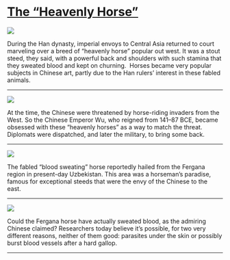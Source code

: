 # [The “Heavenly Horse”](http://artstories.artsmia.org/#/stories/729)

![](http://cdn.dx.artsmia.org/thumbs/tn_2014_TDX_MIAArtStories_304.jpg)

During the Han dynasty, imperial envoys to Central Asia returned to court marveling over a breed of “heavenly horse” popular out west. It was a stout steed, they said, with a powerful back and shoulders with such stamina that they sweated blood and kept on churning.  Horses became very popular subjects in Chinese art, partly due to the Han rulers’ interest in these fabled animals.

---

![](http://cdn.dx.artsmia.org/thumbs/tn_2014_TDX_MIAArtStories_305.jpg)

At the time, the Chinese were threatened by horse-riding invaders from the West. So the Chinese Emperor Wu, who reigned from 141–87 BCE, became obsessed with these “heavenly horses” as a way to match the threat. Diplomats were dispatched, and later the military, to bring some back. 

---

![](http://cdn.dx.artsmia.org/thumbs/tn_2014_TDX_MIAArtStories_374.jpg)

The fabled “blood sweating” horse reportedly hailed from the Fergana region in present-day Uzbekistan. This area was a horseman’s paradise, famous for exceptional steeds that were the envy of the Chinese to the east. 

---

![](http://cdn.dx.artsmia.org/thumbs/tn_2014_TDX_MIAArtStories_375.jpg)

Could the Fergana horse have actually sweated blood, as the admiring Chinese claimed? Researchers today believe it’s possible, for two very different reasons, neither of them good: parasites under the skin or possibly burst blood vessels after a hard gallop.  

---
